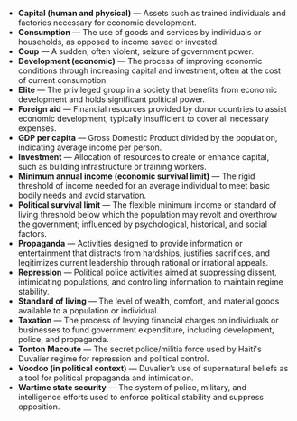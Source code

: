 - **Capital (human and physical)** — Assets such as trained individuals and factories necessary for economic development.  
- **Consumption** — The use of goods and services by individuals or households, as opposed to income saved or invested.  
- **Coup** — A sudden, often violent, seizure of government power.  
- **Development (economic)** — The process of improving economic conditions through increasing capital and investment, often at the cost of current consumption.  
- **Elite** — The privileged group in a society that benefits from economic development and holds significant political power.  
- **Foreign aid** — Financial resources provided by donor countries to assist economic development, typically insufficient to cover all necessary expenses.  
- **GDP per capita** — Gross Domestic Product divided by the population, indicating average income per person.  
- **Investment** — Allocation of resources to create or enhance capital, such as building infrastructure or training workers.  
- **Minimum annual income (economic survival limit)** — The rigid threshold of income needed for an average individual to meet basic bodily needs and avoid starvation.  
- **Political survival limit** — The flexible minimum income or standard of living threshold below which the population may revolt and overthrow the government; influenced by psychological, historical, and social factors.  
- **Propaganda** — Activities designed to provide information or entertainment that distracts from hardships, justifies sacrifices, and legitimizes current leadership through rational or irrational appeals.  
- **Repression** — Political police activities aimed at suppressing dissent, intimidating populations, and controlling information to maintain regime stability.  
- **Standard of living** — The level of wealth, comfort, and material goods available to a population or individual.  
- **Taxation** — The process of levying financial charges on individuals or businesses to fund government expenditure, including development, police, and propaganda.  
- **Tonton Macoute** — The secret police/militia force used by Haiti's Duvalier regime for repression and political control.  
- **Voodoo (in political context)** — Duvalier’s use of supernatural beliefs as a tool for political propaganda and intimidation.  
- **Wartime state security** — The system of police, military, and intelligence efforts used to enforce political stability and suppress opposition.
